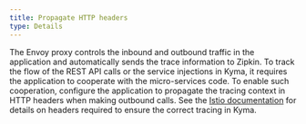 ```yaml
---
title: Propagate HTTP headers
type: Details
---
```


The Envoy proxy controls the inbound and outbound traffic in the application and automatically sends the trace information to Zipkin. To track the flow of the REST API calls or the service injections in Kyma, it requires the application to cooperate with the micro-services code. To enable such cooperation, configure the application to propagate the tracing context in HTTP headers when making outbound calls. See the [Istio documentation](https://istio.io/docs/tasks/telemetry/distributed-tracing.html#understanding-what-happened) for details on headers required to ensure the correct tracing in Kyma.

